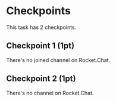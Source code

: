 # Checkpoints

This task has 2 checkpoints.

## Checkpoint 1 (1pt)

There's no joined channel on Rocket.Chat.

## Checkpoint 2 (1pt)

There's no channel on Rocket.Chat.
